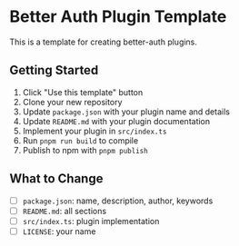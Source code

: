 # Better Auth Plugin Template

This is a template for creating better-auth plugins.

## Getting Started

1. Click "Use this template" button
2. Clone your new repository
3. Update `package.json` with your plugin name and details
4. Update `README.md` with your plugin documentation
5. Implement your plugin in `src/index.ts`
6. Run `pnpm run build` to compile
7. Publish to npm with `pnpm publish`

## What to Change

- [ ] `package.json`: name, description, author, keywords
- [ ] `README.md`: all sections
- [ ] `src/index.ts`: plugin implementation
- [ ] `LICENSE`: your name